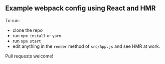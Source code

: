 Example webpack config using React and HMR
---

To run:

- clone the repo
- run `npm install` or `yarn`
- run `npm start`
- edit anything in the `render` method of `src/App.js` and see HMR at work.

Pull requests welcome!
